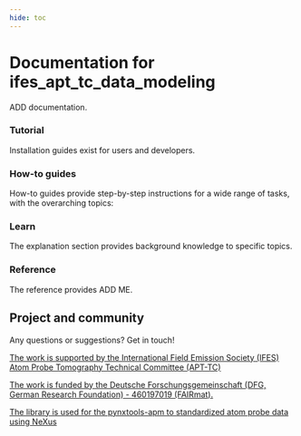 ```yaml
---
hide: toc
---
```


# Documentation for ifes_apt_tc_data_modeling

ADD documentation.

<div markdown="block" class="home-grid">
<div markdown="block"> 

### Tutorial

Installation guides exist for users and developers.

<!-- - [Install for users](tutorial/install_user.md)
- [Install for developers](tutorial/install_devs.md)-->

</div>
<div markdown="block">

### How-to guides

How-to guides provide step-by-step instructions for a wide range of tasks, with the overarching topics:

<!--- [How to use the readers](how-tos/howto.md)-->

</div>

<div markdown="block">

### Learn

The explanation section provides background knowledge to specific topics.

<!-- - [Some learning](explanation/learn.md)-->

</div>
<div markdown="block">

### Reference

The reference provides ADD ME.

<!-- - .ibw: [Igor Binary Wave Format](https://www.wavemetrics.com/) files, exported from [Scienta Omicron](https://scientaomicron.com/en)-->

</div>
</div>

<h2>Project and community</h2>

Any questions or suggestions? Get in touch!

[The work is supported by the International Field Emission Society (IFES) Atom Probe Tomography Technical Committee (APT-TC)](https://fieldemission.org/article.php?id=technical_committee)

[The work is funded by the Deutsche Forschungsgemeinschaft (DFG, German Research Foundation) - 460197019 (FAIRmat).](https://gepris.dfg.de/gepris/projekt/460197019?language=en)

[The library is used for the pynxtools-apm to standardized atom probe data using NeXus](https://www.github.com/FAIRmat-NFDI/pynxtools-apm.git)
